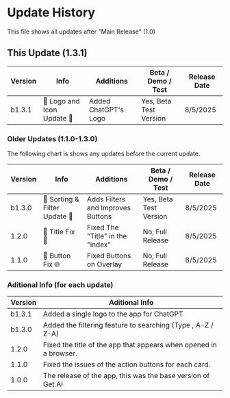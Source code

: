 # Update History

This file shows all updates after "Main Release" (1.0)

## This Update (1.3.1)
| Version | Info | Additions | Beta / Demo / Test | Release Date |
| ------- | ------------------ | ------------------ | ------------------|---------------|
| b1.3.1   | 🔨 Logo and Icon Update 🔣 | Added ChatGPT's Logo | Yes, Beta Test Version | 8/5/2025

### Older Updates (1.1.0-1.3.0)

The following chart is shows any updates before the current update.

| Version | Info | Additions | Beta / Demo / Test | Release Date |
| ------- | ------------------ | ------------------ | ------------------| ---------------- |
| b1.3.0   | 🔨 Sorting & Filter Update 🥇 | Adds Filters and Improves Buttons | Yes, Beta Test Version | 8/5/2025 |
| 1.2.0   | 🔨 Title Fix 💬 | Fixed The "Title" in the "index" | No, Full Release | 8/5/2025 |
| 1.1.0   | 🔨 Button Fix 🌐 | Fixed Buttons on Overlay | No, Full Release | 8/5/2025 |

### Aditional Info (for each update)

| Version | Aditional Info |
| ------- | -------------- |
| b1.3.1 | Added a single logo to the app for ChatGPT |
| b1.3.0 | Added the filtering feature to searching (Type , A-Z / Z-A) |
| 1.2.0 | Fixed the title of the app that appears when opened in a browser. |
| 1.1.0 | Fixed the issues of the action buttons for each card. |
| 1.0.0 | The release of the app, this was the base version of Get.AI |
